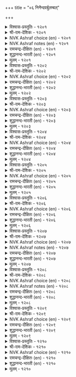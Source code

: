 +++
title = "०६ निनैन्दवर्बुलम्बल्"

+++


<details><summary>विश्वास-प्रस्तुतिः - १२०१</summary>

उळ्ळिनुम् तीराप् पॆरुमगिऴ् सॆय्दलाल्  
कळ्ळिनुम् कामम् इनिदु।       १२०१
</details>

<details><summary>श्री-राम-देशिकः - १२०१</summary>

पानकाले परं नृणां मद्यान्मोदप्रदायकात् ।  
स्मृतमात्रेण चानन्ददाता कामो विशिष्यते ॥ १२०१॥
</details>

<details><summary>NVK Ashraf choice (en) - १२०१</summary>

१२०१
Love is sweeter than wine;
Its mere thought intoxicates.
(P.S. Sundaram)
</details>

<details><summary>NVK Ashraf notes (en) - १२०१</summary>

१२०१. Compare with: १०९०: "Wine won't delight unless imbibed, but love with a look delights!" - (P.S. Sundaram) and with १२८१ "To please with the thought and delight with the sight, belongs not to liquor but love" –(P.S. Sundaram)
</details>

<details><summary>रामचन्द्र-दीक्षितः (en) - १२०१</summary>

1201 uḷḷiṉum tīrāp perumakiḻ ceytalāl  
kaḷḷiṉum kāmam iṉitu.

1201\. Love is far sweeter than wine; for unlike wine the very thought of love intoxicates me.  
</details>

<details><summary>शुद्धानन्द-भारती (en) - १२०१</summary>

1\. உள்ளினும் தீராப் பெருமகிழ் செய்தலால்  
கள்ளினும் காமம் இனிது.  
Love is sweeter than wine; for vast  
Is its delight at very thought.        1201  
</details>

<details><summary>मूलम् - १२०१</summary>

उळ्ळिनुम् तीराप् पॆरुमगिऴ् सॆय्दलाल्  
कळ्ळिनुम् कामम् इनिदु।       १२०१
</details>

<details><summary>विश्वास-प्रस्तुतिः - १२०२</summary>

ऎनैत्तॊनऱु एनिदेगाण् कामम्दाम् वीऴ्वार्  
निनैप्प वरुवदॊण्ड्रु एल्।       १२०२
</details>

<details><summary>श्री-राम-देशिकः - १२०२</summary>

विश्लेपेऽपि प्रियः स्वीयप्रियां चित्तं यदि स्मरेत् ।  
तदेव वारयेत् खेदं, सर्वदा मोददः स्मरः ॥ १२०२॥
</details>

<details><summary>NVK Ashraf choice (en) - १२०२</summary>

१२०२
Nothing better than sweet memories of love
To overcome the pain of loneliness! *
(K. Krishnaswamy & Vijaya Ramkumar)
</details>

<details><summary>रामचन्द्र-दीक्षितः (en) - १२०२</summary>

1202 eṉaittoṉṟu iṉitēkāṇ kāmamtām vīḻvār  
niṉaippa varuvatoṉṟu il.

1202\. Love is sweet in all respects; the thought of the dear one even in separation tastes sweet.  
</details>

<details><summary>शुद्धानन्द-भारती (en) - १२०२</summary>

2\. எனைத்தொன்று இனிதேகாண் காமம்தாம் வீழ்வார்  
நினைப்ப வருவதொன்று இல்.  
Pains are off at the lover's thought  
In all aspects this love is sweet.        1202  
</details>

<details><summary>मूलम् - १२०२</summary>

ऎनैत्तॊनऱु एनिदेगाण् कामम्दाम् वीऴ्वार्  
निनैप्प वरुवदॊण्ड्रु एल्।       १२०२
</details>

<details><summary>विश्वास-प्रस्तुतिः - १२०३</summary>

निनैप्पवर् पोण्ड्रु निनैयार्गॊल् तुम्मल्  
सिनैप्पदु पोण्ड्रु कॆडुम्।       १२०३
</details>

<details><summary>श्री-राम-देशिकः - १२०३</summary>

क्षुतं प्राङ्निस्सेरदास्यात् स्थगितं तद्भवेत्ततः ।  
ज्ञायते तेन मां स्मृत्वा प्रियो व्यस्मरदिप्यपि ॥ १२०३॥
</details>

<details><summary>NVK Ashraf choice (en) - १२०३</summary>

१२०३
Is it because of my lover’s incomplete thoughts
That my sneeze passes off incomplete?
(N.V.K. Ashraf)
</details>

<details><summary>रामचन्द्र-दीक्षितः (en) - १२०३</summary>

1203 niṉaippavar pōṉṟu niṉaiyārkol tummal  
ciṉaippatu pōṉṟu keṭum.

1203\. She says to her companion: “A sneeze comes upon me but goes away all of a sudden; perhaps a thought of me occurs to him and then he forgets it.”  
</details>

<details><summary>शुद्धानन्द-भारती (en) - १२०३</summary>

3\. நினைப்பவர் போன்று நினையார்கொல் தும்மல்  
சினைப்பது போன்று கெடும்.  
To sneeze I tried hence but could not  
Me he tried to think but did not.        1203  
</details>

<details><summary>मूलम् - १२०३</summary>

निनैप्पवर् पोण्ड्रु निनैयार्गॊल् तुम्मल्  
सिनैप्पदु पोण्ड्रु कॆडुम्।       १२०३
</details>

<details><summary>विश्वास-प्रस्तुतिः - १२०४</summary>

यामुम् उळेङ्गॊल् अवर्नॆञ्जत्तु ऎन्नॆञ्जत्तु  
ओऒ उळरे अवर्।       १२०४
</details>

<details><summary>श्री-राम-देशिकः - १२०४</summary>

वासं करोति मच्चिते सर्वदा प्रियकामुकः ।  
तथा तदीयचित्तेऽपि वसामि किमहं न वा? ॥ १२०४॥
</details>

<details><summary>NVK Ashraf choice (en) - १२०४</summary>

१२०४
No doubt my lord abides in my heart.
Do I also likewise abide in his?
(N.V.K. Ashraf)
</details>

<details><summary>रामचन्द्र-दीक्षितः (en) - १२०४</summary>

1204 yāmum uḷēmkol avarneñcattu emneñcattu  
ōo uḷarē avar.

1204\. He is ever present in my thoughts. Am I or am I not ever present in his thoughts?  
</details>

<details><summary>शुद्धानन्द-भारती (en) - १२०४</summary>

4\. யாமும் உளேம்கொல் அவர்நெஞ்சத்து எந்நெஞ்சத்து  
ஓஒ உளரே அவர்.  
Have I a place within his heart?  
Ah from mine he will never depart.        1204  
</details>

<details><summary>मूलम् - १२०४</summary>

यामुम् उळेङ्गॊल् अवर्नॆञ्जत्तु ऎन्नॆञ्जत्तु  
ओऒ उळरे अवर्।       १२०४
</details>

<details><summary>विश्वास-प्रस्तुतिः - १२०५</summary>

तम्नॆञ्जत्तु ऎम्मैक् कडिगॊण्डार् नाणार्गॊल्  
ऎम्नॆञ्जत्तु ओवा वरल्।       १२०५
</details>

<details><summary>श्री-राम-देशिकः - १२०५</summary>

मम वस्तुं स्वचित्ते न स्थानं यच्छति यः प्रियः ।  
हृदये मम निर्लजं कथं नित्यं वसेदसौ ॥ १२०५॥
</details>

<details><summary>NVK Ashraf choice (en) - १२०५</summary>

१२०५
Having kept me out of his heart,
Is he not ashamed to enter mine?
(K.R. Srinivasa Iyengar), (K. Krishnaswamy & Vijaya Ramkumar)
</details>

<details><summary>रामचन्द्र-दीक्षितः (en) - १२०५</summary>

1205 tamneñcattu emmaik kaṭikoṇṭār nāṇārkol  
emneñcattu ōvā varal.

1205\. He keeps me away from his heart; does he not feel ashamed of constantly stealing into my heart?  
</details>

<details><summary>शुद्धानन्द-भारती (en) - १२०५</summary>

5\. தம்நெஞ்சத்து எம்மைக் கடிகொண்டார் நாணார்கொல்  
எம்நெஞ்சத்து ஓவா வரல்.  
Shame! My heart often he enters  
Banning me entry into his.        1205  
</details>

<details><summary>मूलम् - १२०५</summary>

तम्नॆञ्जत्तु ऎम्मैक् कडिगॊण्डार् नाणार्गॊल्  
ऎम्नॆञ्जत्तु ओवा वरल्।       १२०५
</details>

<details><summary>विश्वास-प्रस्तुतिः - १२०६</summary>

मट्रियान् ऎन्नुळेन् मन्नो अवरॊडि यान्  
उट्रनाळ् उळ्ळ उळेन्।       १२०६
</details>

<details><summary>श्री-राम-देशिकः - १२०६</summary>

प्रियेण भुक्तदिवसान् स्मृत्वा जीवामि संप्रति ।  
तदभावे जीवनं मे सर्वदा दुर्लभं भवेत् ॥ १२०६॥
</details>

<details><summary>NVK Ashraf choice (en) - १२०६</summary>

१२०६
You know why I live? To live in remembrance of the days
I lived in union with him.
(S. Maharajan)
</details>

<details><summary>रामचन्द्र-दीक्षितः (en) - १२०६</summary>

1206 maṟṟuyāṉ eṉṉuḷēṉ maṉṉō avaroṭuyāṉ  
uṟṟanāḷ uḷḷa uḷēṉ.

1206\. Only the recollection of those ecstatic days with him makes me live. What else can sustain me?  
</details>

<details><summary>शुद्धानन्द-भारती (en) - १२०६</summary>

6\. மற்றியான் என்னுளேன் மன்னோ அவரொடுயான்  
உற்றநாள் உள்ள உளேன்.  
Beyond the thought of life with him  
What else of life can I presume?        1206  
</details>

<details><summary>मूलम् - १२०६</summary>

मट्रियान् ऎन्नुळेन् मन्नो अवरॊडि यान्  
उट्रनाळ् उळ्ळ उळेन्।       १२०६
</details>

<details><summary>विश्वास-प्रस्तुतिः - १२०७</summary>

मऱप्पिन् ऎवनावन् मऱ्कॊल् मऱप्पऱियेन्  
उळ्ळिनुम् उळ्ळम् सुडुम्।       १२०७
</details>

<details><summary>श्री-राम-देशिकः - १२०७</summary>

प्रिये स्मृतेऽपि मच्चित्तं दग्धं विश्लेषदुःखतः ।  
यद्यहं तं विस्मरेयं न जाने किं भवेदिति ॥ १२०७॥
</details>

<details><summary>NVK Ashraf choice (en) - १२०७</summary>

१२०७
What will happen if I forget him,
When his memory itself burns my heart? *
( Shuddhananda Bharatiar)
</details>

<details><summary>NVK Ashraf notes (en) - १२०७</summary>

१२०७. Compare with ११६५. "If his friendship can bring so much misery, how will it be in enmity?" * - (G. Vanmikanathan), (P.S. Sundaram)
</details>

<details><summary>रामचन्द्र-दीक्षितः (en) - १२०७</summary>

1207 maṟappiṉ evaṉāvaṉ maṉkol maṟappaṟiyēṉ  
uḷḷiṉum uḷḷañ cuṭum.

1207\. Never have I forgotten the golden days with my beloved; his separation now burns into my heart; certain is death if ever the memory of him forsakes my luckless heart.  
</details>

<details><summary>शुद्धानन्द-भारती (en) - १२०७</summary>

7\. மறப்பின் எவனாவன் மற்கொல் மறப்பறியேன்  
உள்ளினும் உள்ளம் சுடும்.  
What will happen if I forget  
When his memory burns my heart?        1207  
</details>

<details><summary>मूलम् - १२०७</summary>

मऱप्पिन् ऎवनावन् मऱ्कॊल् मऱप्पऱियेन्  
उळ्ळिनुम् उळ्ळम् सुडुम्।       १२०७
</details>

<details><summary>विश्वास-प्रस्तुतिः - १२०८</summary>

ऎनैत्तु निनैप्पिनुम् कायार् अनैत्तण्ड्रो  
कादलर् सॆय्युम् सिऱप्पु।       १२०८
</details>

<details><summary>श्री-राम-देशिकः - १२०८</summary>

प्रियं स्मराम्यहोरात्रं तदर्थ न स कुप्यानि ।  
महोपकारं मन्येऽहमिदं तेन कृतं मम ॥ १२०८॥
</details>

<details><summary>NVK Ashraf choice (en) - १२०८</summary>

१२०८
He never resents, however much I think of him.
Isn’t it an honor from my lover? *
(M.S. Poornalingam Pillai)
</details>

<details><summary>NVK Ashraf notes (en) - १२०८</summary>

१२०८. An explanatory translation: "The greatness of my love is that he never finds fault with me for remembering him often" - (K. Kannan)
</details>

<details><summary>रामचन्द्र-दीक्षितः (en) - १२०८</summary>

1208 eṉaittu niṉaippiṉum kāyār aṉaittaṉṟō  
kātalar ceyyum ciṟappu.

1208\. However much I may think of him, he is never angry with me. Inimitable is my lover's grace.  
</details>

<details><summary>शुद्धानन्द-भारती (en) - १२०८</summary>

8\. எனைத்து நினைப்பினும் காயார் அனைத்தன்றோ  
காதலர் செய்யும் சிறப்பு.  
I bring him to ceaseless memory  
He chides not; and thus honours me.        1208  
</details>

<details><summary>मूलम् - १२०८</summary>

ऎनैत्तु निनैप्पिनुम् कायार् अनैत्तण्ड्रो  
कादलर् सॆय्युम् सिऱप्पु।       १२०८
</details>

<details><summary>विश्वास-प्रस्तुतिः - १२०९</summary>

विळियुमॆन् इन्नुयिर् वेऱल्लम् ऎन्बार्  
अळियिन्मै आट्र निनैन्दु।       १२०९
</details>

<details><summary>श्री-राम-देशिकः - १२०९</summary>

''आवामभिन्नावि'' त्यक्तवा विना प्रेम प्रवर्तते ।  
???? तत्कृत्यं ???? ॥ १२०९॥
</details>

<details><summary>NVK Ashraf choice (en) - १२०९</summary>

१२०९
My dear life wastes thinking of his cruelty;
For once he said we are not different. *
(W.H. Drew and J. Lazarus)
</details>

<details><summary>रामचन्द्र-दीक्षितः (en) - १२०९</summary>

1209 viḷiyumeṉ iṉṉuyir vēṟallam eṉpā  
aḷiyiṉmai āṟṟa niṉaintu.

1209\. As I think and think of the cruelty of my love who swore that our lives were inseparable, my soul ebbs away.  
</details>

<details><summary>शुद्धानन्द-भारती (en) - १२०९</summary>

9\. விளியும்என் இன்னுயிர் வேறல்லம் என்பார்  
அளியின்மை ஆற்ற நினைத்து.  
Dear life ebbs away by thought  
Of him who said we are one heart.        1209  
</details>

<details><summary>मूलम् - १२०९</summary>

विळियुमॆन् इन्नुयिर् वेऱल्लम् ऎन्बार्  
अळियिन्मै आट्र निनैन्दु।       १२०९
</details>

<details><summary>विश्वास-प्रस्तुतिः - १२१०</summary>

विडाअदु सॆण्ड्रारैक् कण्णिनाल् काणप्  
पडाअदि वाऴि मदि।       १२१०
</details>

<details><summary>श्री-राम-देशिकः - १२१०</summary>

प्रियो मया सह स्थित्वा वियुज्याद्य जगाम ।  
???? चन्द्रमाः ! ॥ १२१०॥
</details>

<details><summary>NVK Ashraf choice (en) - १२१०</summary>

१२१०
Hail Moon! Set not till I set my eyes on him
Who left me but not from my heart.
( Shuddhananda Bharatiar), (K. Krishnaswamy & Vijaya Ramkumar)
</details>

<details><summary>रामचन्द्र-दीक्षितः (en) - १२१०</summary>

1210 viṭāatu ceṉṟāraik kaṇṇiṉāl kāṇap  
paṭāati vāḻi mati.

1210\. She says to the moon : “O blessed moon I ceaselessly pour your rays till I am able to see with my eyes the loved one who has forsaken me but yet dwells forever in my heart.”  
</details>

<details><summary>शुद्धानन्द-भारती (en) - १२१०</summary>

10\. விடாஅது சென்றாரைக் கண்ணினால் காணப்  
படாஅதி வாழி மதி.  
Hail moon! Set not so that I find  
Him who left me but not my mind.        1210  
</details>

<details><summary>मूलम् - १२१०</summary>

विडाअदु सॆण्ड्रारैक् कण्णिनाल् काणप्  
पडाअदि वाऴि मदि।       १२१०
</details>

